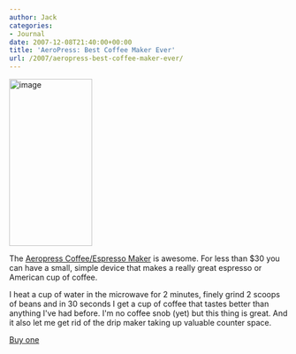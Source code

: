 ```yaml
---
author: Jack
categories:
- Journal
date: 2007-12-08T21:40:00+00:00
title: 'AeroPress: Best Coffee Maker Ever'
url: /2007/aeropress-best-coffee-maker-ever/
---
```


<img src="http://baty.net/files/aero_press_04.jpg" style="border: 0;" alt="image" width="150" height="302" />

The [Aeropress Coffee/Espresso Maker][1] is awesome. For less than $30 you can have a small, simple device that makes a really great espresso or American cup of coffee. 

I heat a cup of water in the microwave for 2 minutes, finely grind 2 scoops of beans and in 30 seconds I get a cup of coffee that tastes better than anything I've had before. I'm no coffee snob (yet) but this thing is great. And it also let me get rid of the drip maker taking up valuable counter space.

[Buy one][2]<img src="http://www.assoc-amazon.com/e/ir?t=jacbatsay-20&#038;l=as2&#038;o=1&#038;a=B000J17FI0" width="1" height="1" border="0" alt="" style="border:none !important; margin:0px !important;" />

 [1]: http://www.aerobie.com/Products/aeropress.htm
 [2]: http://www.amazon.com/gp/product/B000J17FI0?ie=UTF8&tag=jacbatsay-20&linkCode=as2&camp=1789&creative=9325&creativeASIN=B000J17FI0